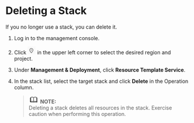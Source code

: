# Deleting a Stack<a name="EN-US_TOPIC_0076468636"></a>

If you no longer use a stack, you can delete it.

1.  Log in to the management console.
2.  Click  ![](figures/icon-region.png)  in the upper left corner to select the desired region and project.
3.  Under  **Management & Deployment**, click  **Resource Template Service**.
4.  In the stack list, select the target stack and click  **Delete**  in the Operation column.

    >![](public_sys-resources/icon-note.gif) **NOTE:**   
    >Deleting a stack deletes all resources in the stack. Exercise caution when performing this operation.  


